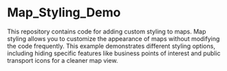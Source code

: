 # Map_Styling_Demo
This repository contains code for adding custom styling to maps. Map styling allows you to customize the appearance of maps without modifying the code frequently. This example demonstrates different styling options, including hiding specific features like business points of interest and public transport icons for a cleaner map view.
